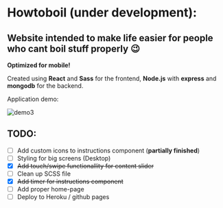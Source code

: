 # Howtoboil (under development):

## Website intended to make life easier for people who cant boil stuff properly 😉

**Optimized for mobile!**

Created using **React** and **Sass** for the frontend, **Node.js** with **express** and **mongodb** for the backend.

Application demo:

![demo3](https://user-images.githubusercontent.com/34421443/56898226-cc7ba180-6a90-11e9-848a-d1fc0b83fe9a.gif)

## TODO:

- [ ] Add custom icons to instructions component (**partially finished**)
- [ ] Styling for big screens (Desktop)
- [x] ~~Add touch/swipe functionallity for content slider~~
- [ ] Clean up SCSS file
- [x] ~~Add timer for instructions component~~
- [ ] Add proper home-page
- [ ] Deploy to Heroku / github pages
